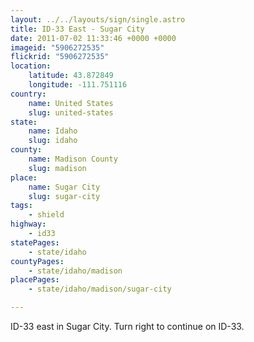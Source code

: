 ```yaml
---
layout: ../../layouts/sign/single.astro
title: ID-33 East - Sugar City
date: 2011-07-02 11:33:46 +0000 +0000
imageid: "5906272535"
flickrid: "5906272535"
location:
    latitude: 43.872849
    longitude: -111.751116
country:
    name: United States
    slug: united-states
state:
    name: Idaho
    slug: idaho
county:
    name: Madison County
    slug: madison
place:
    name: Sugar City
    slug: sugar-city
tags:
    - shield
highway:
    - id33
statePages:
    - state/idaho
countyPages:
    - state/idaho/madison
placePages:
    - state/idaho/madison/sugar-city

---
```

ID-33 east in Sugar City.  Turn right to continue on ID-33.